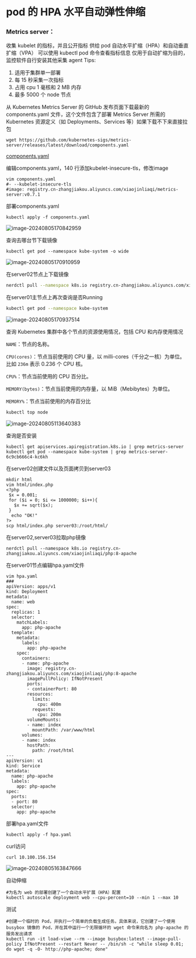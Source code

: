 # pod 的 HPA  水平自动弹性伸缩

### Metrics server：

收集 kubelet 的指标，并且公开指标
供给 pod 自动水平扩缩（HPA）和自动垂直扩缩（VPA）
可以使用 kubectl pod 命令查看指标信息
仅用于自动扩缩为目的，监控软件自行安装其他采集 agent 
Tips:

1. 适用于集群单一部署
2. 每 15 秒采集一次指标
3. 占用 cpu 1 毫核和 2 MB 内存
4. 最多 5000 个 node 节点

从 Kubernetes Metrics Server 的 GitHub 发布页面下载最新的 components.yaml 文件，这个文件包含了部署 Metrics Server 所需的 Kubernetes 资源定义（如 Deployments、Services 等）如果下载不下来直接拉包 

~~~shell
wget https://github.com/kubernetes-sigs/metrics-server/releases/latest/download/components.yaml
~~~

 [components.yaml](C:\Users\李琦\Downloads\components.yaml) 

编辑components.yaml，140 行添加kubelet-insecure-tls，修改image

~~~shell
vim components.yaml
#- --kubelet-insecure-tls
#image: registry.cn-zhangjiakou.aliyuncs.com/xiaojinliaqi/metrics-server:v0.7.1
~~~

部署components.yaml

~~~shell
kubectl apply -f components.yaml
~~~

![image-20240805170842959](https://gitee.com/xiaojinliaqi/img/raw/master/202408051708022.png)

查询去哪台节下载镜像

~~~shell
kubectl get pod --namespace kube-system -o wide 
~~~

![image-20240805170910959](https://gitee.com/xiaojinliaqi/img/raw/master/202408051709998.png)

在server02节点上下载镜像

~~~sh
nerdctl pull --namespace k8s.io registry.cn-zhangjiakou.aliyuncs.com/xiaojinliaqi/metrics-server:v0.7.1
~~~

在server01主节点上再次查询是否Running

~~~sh
kubectl get pod --namespace kube-system
~~~

![image-20240805170937514](https://gitee.com/xiaojinliaqi/img/raw/master/202408051709563.png)

查询 Kubernetes 集群中各个节点的资源使用情况，包括 CPU 和内存使用情况

`NAME`：节点的名称。

`CPU(cores)`：节点当前使用的 CPU 量，以 milli-cores（千分之一核）为单位。比如 `236m` 表示 0.236 个 CPU 核。

`CPU%`：节点当前使用的 CPU 百分比。

`MEMORY(bytes)`：节点当前使用的内存量，以 MiB（Mebibytes）为单位。

`MEMORY%`：节点当前使用的内存百分比

~~~sh
kubectl top node
~~~

 ![image-20240805113640383](https://gitee.com/xiaojinliaqi/img/raw/master/202408051709002.png)

查询是否安装

~~~
kubectl get apiservices.apiregistration.k8s.io | grep metrics-server
kubectl get pod --namespace kube-system | grep metrics-server-6c9cb666c4-kc6kh
~~~

在server02创建文件以及页面拷贝到server03

~~~shell
mkdir html
vim html/index.php
<?php
 $x = 0.001;
 for ($i = 0; $i <= 1000000; $i++){
   $x += sqrt($x);
 }
  echo "OK!"
?>
scp html/index.php server03:/root/html/
~~~

在server02,server03拉取php镜像

~~~shell
nerdctl pull --namespace k8s.io registry.cn-zhangjiakou.aliyuncs.com/xiaojinliaqi/php:8-apache
~~~

在server01节点编辑hpa.yaml文件

~~~shell
vim hpa.yaml 
###
apiVersion: apps/v1
kind: Deployment
metadata:
  name: web
spec:
  replicas: 1
  selector:
    matchLabels:
      app: php-apache
  template:
    metadata:
      labels:
        app: php-apache
    spec:
      containers:
      - name: php-apache
        image: registry.cn-zhangjiakou.aliyuncs.com/xiaojinliaqi/php:8-apache
        imagePullPolicy: IfNotPresent
        ports:
        - containerPort: 80
        resources:
          limits:
            cpu: 400m
          requests:
            cpu: 200m
        volumeMounts:
        - name: index
          mountPath: /var/www/html
      volumes:
      - name: index
        hostPath:
          path: /root/html
---
apiVersion: v1
kind: Service
metadata:
  name: php-apache
  labels:
    app: php-apache
spec:
  ports:
  - port: 80
  selector:
    app: php-apache
~~~

部署hpa.yaml文件

~~~shell
kubectl apply -f hpa.yaml
~~~

curl访问

~~~shell
curl 10.100.156.154
~~~

![image-20240805163847666](https://gitee.com/xiaojinliaqi/img/raw/master/202408051709147.png)

自动伸缩

~~~shell
#为名为 web 的部署创建了一个自动水平扩展（HPA）配置
kubectl autoscale deployment web --cpu-percent=10 --min 1 --max 10
~~~

测试

~~~shell
#创建一个临时的 Pod，并执行一个简单的负载生成任务。具体来说，它创建了一个使用 busybox 镜像的 Pod，并在其中运行一个无限循环的 wget 命令来向名为 php-apache 的服务发出请求
kubectl run -it load-viwe --rm --image busybox:latest --image-pull-policy IfNotPresent --restart Never -- /bin/sh -c "while sleep 0.01; do wget -q -O- http://php-apache; done"
~~~





